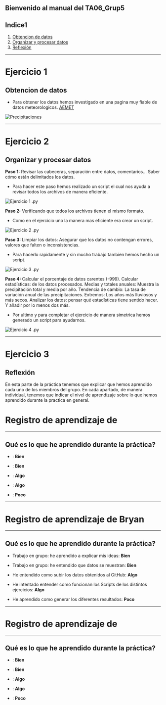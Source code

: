 Bienvenido al manual del TA06_Grup5
---
## Indice1
1. [Obtencion de datos](#ejercicio-1)
2. [Organizar y procesar datos](#ejercicio-2)
3. [Reflexión](#ejercicio-3)

---
<!-- Ejercicio 1 -->
# Ejercicio 1
## Obtencion de datos
 - Para obtener los datos hemos investigado en una pagina  muy fiable de datos meteorologicos.
 [AEMET](https://opendata.aemet.es/centrodedescargas/productosAEMET)

![Precipitaciones](imagenes/preci.png) 


---
<!-- Ejercicio 2 -->
# Ejercicio 2
## Organizar y procesar datos

**Paso 1:** Revisar las cabeceras, separación entre datos, comentarios… Saber cómo están delimitados los datos.
- Para hacer este paso hemos realizado un script el cual nos ayuda a revisar todos los archivos de manera eficiente.

![Ejercicio 1 .py](imagenes/py1.png)


**Paso 2:** Verificando que todos los archivos tienen el mismo formato.
- Como en el ejercicio uno la manera mas eficiente era crear un script.

![Ejercicio 2 .py](imagenes/py2.png)

**Paso 3:** Limpiar los datos: Asegurar que los datos no contengan errores, valores que falten o inconsistencias.
- Para hacerlo rapidamente y sin mucho trabajo tambien hemos hecho un script.

![Ejercicio 3 .py](imagenes/py3.png)

**Paso 4:** Calcular el porcentaje de datos carentes (-999). Calcular estadísticas: de los datos procesados. Medias y totales anuales: Muestra la precipitación total y media por año. Tendencia de cambio: La tasa de variación anual de las precipitaciones. Extremos: Los años más lluviosos y más secos. Analizar los datos: pensar qué estadísticas tiene sentido hacer. Y añadir por lo menos dos más.
- Por ultimo y para completar el ejercicio de manera simetrica hemos generado un script para ayudarnos.

![Ejercicio 4 .py](imagenes/py4.png)

---
<!-- Ejercicio 3 -->
# Ejercicio 3
## Reflexión

En esta parte de la práctica tenemos que explicar que hemos aprendido cada uno de los miembros del grupo.
En cada apartado, de manera individual, tenemos que indicar el nivel de aprendizaje sobre lo que hemos aprendido durante la practica en general.

# Registro de aprendizaje de 
---
## Qué es lo que he aprendido durante la práctica?
- : **Bien**

- : **Bien**

- : **Algo**

- : **Algo**

- : **Poco**

---
# Registro de aprendizaje de Bryan
---
## Qué es lo que he aprendido durante la práctica?
- Trabajo en grupo: he aprendido a explicar mis ideas: **Bien**

- Trabajo en grupo: he entendido que datos se muestran: **Bien**

- He entendido como subir los datos obtenidos al GitHub: **Algo**

- He intentado entender como funcionan los Scripts de los distintos ejercicios: **Algo**

- He aprendido como generar los diferentes resultados: **Poco**

---
# Registro de aprendizaje de 
---
## Qué es lo que he aprendido durante la práctica?
- : **Bien**

- : **Bien**

- : **Algo**

- : **Algo**

- : **Poco**


